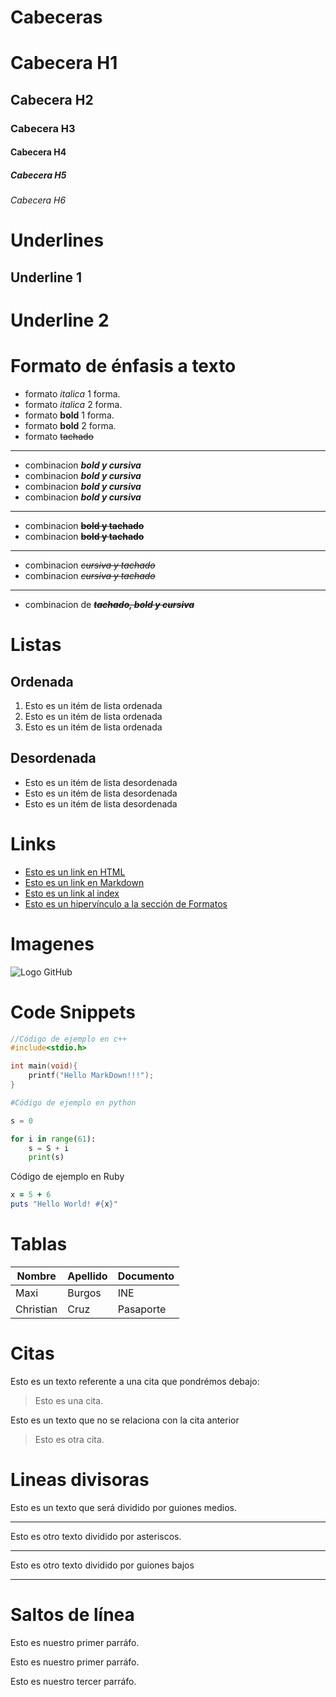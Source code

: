 # Cabeceras
# Cabecera H1
## Cabecera H2
### Cabecera H3
#### Cabecera H4
##### Cabecera H5
###### Cabecera H6

# Underlines

Underline 1
-----------

Underline 2
===========

# Formato de énfasis a texto

- formato *italica* 1 forma.
- formato _italica_ 2 forma.
- formato **bold** 1 forma.
- formato __bold__ 2 forma.
- formato ~~tachado~~

------------
- combinacion _**bold y cursiva**_
- combinacion ***bold y cursiva***
- combinacion __*bold y cursiva*__
- combinacion ___bold y cursiva___
------------
- combinacion ~~**bold y tachado**~~
- combinacion ~~__bold y tachado__~~
------------
- combinacion ~~*cursiva y tachado*~~
- combinacion ~~_cursiva y tachado_~~
------------
- combinacion de ~~**_tachado, bold y cursiva_**~~

# Listas

## Ordenada

1. Esto es un itém de lista ordenada
2. Esto es un itém de lista ordenada
3. Esto es un itém de lista ordenada

## Desordenada

- Esto es un itém de lista desordenada
- Esto es un itém de lista desordenada
- Esto es un itém de lista desordenada

# Links

- <a href="https://www.google.com">Esto es un link en HTML</a>
- [Esto es un link en Markdown](https://www.google.com)
- [Esto es un link al index](index.html)
- [Esto es un hipervínculo a la sección de Formatos](#formato-de-énfasis-a-texto)

# Imagenes

![Logo GitHub](https://cdn.freebiesupply.com/logos/large/2x/github-2-logo-png-transparent.png)

# Code Snippets
```cpp
//Código de ejemplo en c++
#include<stdio.h>

int main(void){
    printf("Hello MarkDown!!!");
}
```
```python
#Código de ejemplo en python

s = 0

for i in range(61):
    s = S + i
    print(s)
```
Código de ejemplo en Ruby
```ruby
x = 5 + 6
puts "Hello World! #{x}"
```

# Tablas
| Nombre | Apellido | Documento |
| ------ | -------- | --------- |
| Maxi | Burgos | INE |
| Christian | Cruz | Pasaporte |

# Citas
Esto es un texto referente a una cita que pondrémos debajo:
> Esto es una cita.

Esto es un texto que no se relaciona con la cita anterior
> Esto es otra cita.

# Lineas divisoras
Esto es un texto que será dividido por guiones medios.

---
Esto es otro texto dividido por asteriscos.

***
Esto es otro texto dividido por guiones bajos

___

# Saltos de línea
Esto es nuestro primer parráfo.

Esto es nuestro primer parráfo.

Esto es nuestro tercer parráfo.